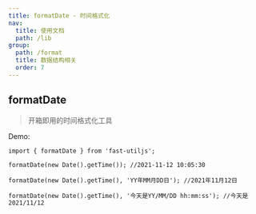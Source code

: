 ```yaml
---
title: formatDate - 时间格式化
nav:
  title: 使用文档
  path: /lib
group:
  path: /format
  title: 数据结构相关
  order: 7
---
```


## formatDate

> 开箱即用的时间格式化工具

Demo:

```tsx | pure
import { formatDate } from 'fast-utiljs';

formatDate(new Date().getTime()); //2021-11-12 10:05:30

formatDate(new Date().getTime(), 'YY年MM月DD日'); //2021年11月12日

formatDate(new Date().getTime(), '今天是YY/MM/DD hh:mm:ss'); //今天是2021/11/12
```
